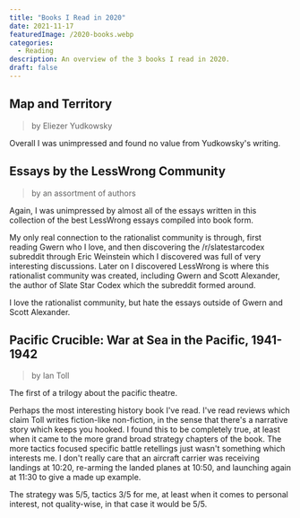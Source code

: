 ```yaml
---
title: "Books I Read in 2020"
date: 2021-11-17
featuredImage: /2020-books.webp
categories:
  - Reading
description: An overview of the 3 books I read in 2020.
draft: false
---
```


## Map and Territory
> by Eliezer Yudkowsky

Overall I was unimpressed and found no value from Yudkowsky's writing.

## Essays by the LessWrong Community
> by an assortment of authors

Again, I was unimpressed by almost all of the essays written in this collection
of the best LessWrong essays compiled into book form.

My only real connection to the rationalist community is through, first reading Gwern who I love, and then
discovering the /r/slatestarcodex subreddit through Eric Weinstein which I
discovered was full of very interesting discussions. Later on I discovered
LessWrong is where this rationalist community was created, including Gwern
and Scott Alexander, the author of Slate Star Codex which the subreddit formed
around.

I love the rationalist community, but hate the essays outside of Gwern
and Scott Alexander.

## Pacific Crucible: War at Sea in the Pacific, 1941-1942
> by Ian Toll

The first of a trilogy about the pacific theatre.

Perhaps the most interesting history book I've read. I've read reviews which
claim Toll writes fiction-like non-fiction, in the sense that there's a
narrative story which keeps you hooked. I found this to be completely true, at
least when it came to the more grand broad strategy chapters of the book. The
more tactics focused specific battle retellings just wasn't something which
interests me. I don't really care that an aircraft carrier was receiving
landings at 10:20, re-arming the landed planes at 10:50, and launching again at
11:30 to give a made up example.

The strategy was 5/5, tactics 3/5 for me, at least when it comes to personal
interest, not quality-wise, in that case it would be 5/5.
